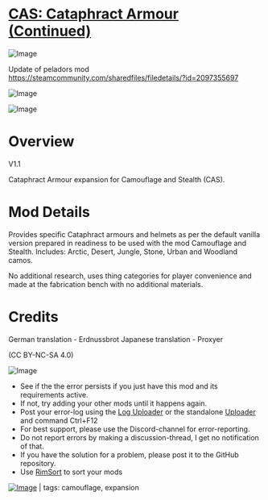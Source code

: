 # [CAS: Cataphract Armour (Continued)](https://steamcommunity.com/sharedfiles/filedetails/?id=2196958241)

![Image](https://i.imgur.com/buuPQel.png)

Update of peladors mod
https://steamcommunity.com/sharedfiles/filedetails/?id=2097355697

![Image](https://i.imgur.com/pufA0kM.png)
	
![Image](https://i.imgur.com/Z4GOv8H.png)

# Overview
 V1.1

Cataphract Armour expansion for Camouflage and Stealth (CAS).


# Mod Details


Provides specific Cataphract armours and helmets as per the default vanilla version prepared in readiness to be used with the mod Camouflage and Stealth. Includes: Arctic, Desert, Jungle, Stone, Urban and Woodland camos.

No additional research, uses thing categories for player convenience and made at the fabrication bench with no additional materials.

# Credits


German translation - Erdnussbrot
Japanese translation - Proxyer


(CC BY-NC-SA 4.0)


![Image](https://i.imgur.com/PwoNOj4.png)



-  See if the the error persists if you just have this mod and its requirements active.
-  If not, try adding your other mods until it happens again.
-  Post your error-log using the [Log Uploader](https://steamcommunity.com/sharedfiles/filedetails/?id=2873415404) or the standalone [Uploader](https://steamcommunity.com/sharedfiles/filedetails/?id=2873415404) and command Ctrl+F12
-  For best support, please use the Discord-channel for error-reporting.
-  Do not report errors by making a discussion-thread, I get no notification of that.
-  If you have the solution for a problem, please post it to the GitHub repository.
-  Use [RimSort](https://github.com/RimSort/RimSort/releases/latest) to sort your mods

 

[![Image](https://img.shields.io/github/v/release/emipa606/CASCataphractArmour?label=latest%20version&style=plastic&color=9f1111&labelColor=black)](https://steamcommunity.com/sharedfiles/filedetails/changelog/2196958241) | tags:  camouflage,  expansion

